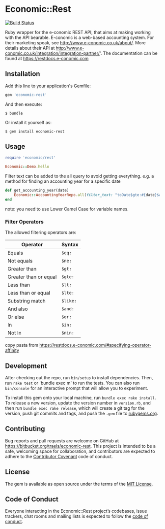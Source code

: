 # Economic::Rest

[![Build Status](https://semaphoreci.com/api/v1/traels-it/economic-rest/branches/ipos-adjustments/badge.svg)](https://semaphoreci.com/traels-it/economic-rest)

Ruby wrapper for the e-conomic REST API, that aims at making working with the API bearable.
E-conomic is a web-based accounting system. For their marketing speak, see http://www.e-conomic.co.uk/about/. More details about their API at http://www.e-conomic.co.uk/integration/integration-partner/'.
The documentation can be found at https://restdocs.e-conomic.com


## Installation

Add this line to your application's Gemfile:

```ruby
gem 'economic-rest'
```

And then execute:

    $ bundle

Or install it yourself as:

    $ gem install economic-rest

## Usage

```ruby
require 'economic/rest'

Economic::Demo.hello
```

Filter text can be added to the all query to avoid getting everything. e.g. a method for finding an accounting year for a specific date

```ruby
def get_accounting_year(date)
    Economic::AccountingYearRepo.all(filter_text: "toDate$gte:#{date}$and:fromDate$lte:#{date}")
end
```

note: you need to use Lower Camel Case for variable names.

### Filter Operators

The allowed filtering operators are:

| Operator | Syntax |
| -------- | --------- |
| Equals   | `$eq:` |
| Not equals | `$ne:` |
| Greater than | `$gt:` |
| Greater than or equal | `$gte:` |
| Less than | `$lt:` |
| Less than or equal | `$lte:` |
| Substring match | `$like:` |
| And also | `$and:` |
| Or else | `$or:` |
| In | `$in:` |
| Not In | `$nin:` |

copy pasta from https://restdocs.e-conomic.com/#specifying-operator-affinity

## Development

After checking out the repo, run `bin/setup` to install dependencies. Then, run `rake test` or 'bundle exec m' to run the tests. You can also run `bin/console` for an interactive prompt that will allow you to experiment.

To install this gem onto your local machine, run `bundle exec rake install`. To release a new version, update the version number in `version.rb`, and then run `bundle exec rake release`, which will create a git tag for the version, push git commits and tags, and push the `.gem` file to [rubygems.org](https://rubygems.org).

## Contributing

Bug reports and pull requests are welcome on GitHub at https://bitbucket.org/traels/economic-rest. This project is intended to be a safe, welcoming space for collaboration, and contributors are expected to adhere to the [Contributor Covenant](http://contributor-covenant.org) code of conduct.

## License

The gem is available as open source under the terms of the [MIT License](https://opensource.org/licenses/MIT).

## Code of Conduct

Everyone interacting in the Economic::Rest project’s codebases, issue trackers, chat rooms and mailing lists is expected to follow the [code of conduct](https://bitbucket.org/traels/economic-rest/blob/master/CODE_OF_CONDUCT.md).
